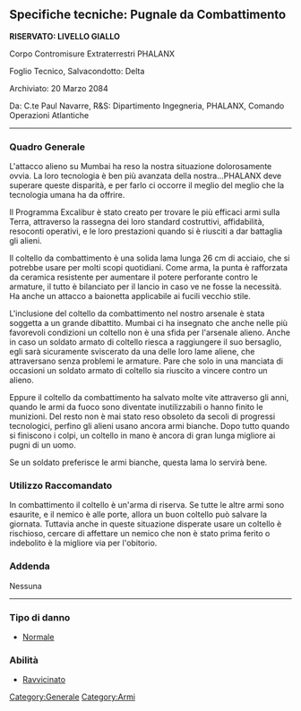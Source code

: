## Specifiche tecniche: Pugnale da Combattimento

**RISERVATO: LIVELLO GIALLO**

Corpo Contromisure Extraterrestri PHALANX

Foglio Tecnico, Salvacondotto: Delta

Archiviato: 20 Marzo 2084

Da: C.te Paul Navarre, R&S: Dipartimento Ingegneria, PHALANX, Comando
Operazioni Atlantiche

------------------------------------------------------------------------

### Quadro Generale

L'attacco alieno su Mumbai ha reso la nostra situazione dolorosamente
ovvia. La loro tecnologia è ben più avanzata della nostra...PHALANX deve
superare queste disparità, e per farlo ci occorre il meglio del meglio
che la tecnologia umana ha da offrire.

Il Programma Excalibur è stato creato per trovare le più efficaci armi
sulla Terra, attraverso la rassegna dei loro standard costruttivi,
affidabilità, resoconti operativi, e le loro prestazioni quando si è
riusciti a dar battaglia gli alieni.

Il coltello da combattimento è una solida lama lunga 26 cm di acciaio,
che si potrebbe usare per molti scopi quotidiani. Come arma, la punta è
rafforzata da ceramica resistente per aumentare il potere perforante
contro le armature, il tutto è bilanciato per il lancio in caso ve ne
fosse la necessità. Ha anche un attacco a baionetta applicabile ai
fucili vecchio stile.

L'inclusione del coltello da combattimento nel nostro arsenale è stata
soggetta a un grande dibattito. Mumbai ci ha insegnato che anche nelle
più favorevoli condizioni un coltello non è una sfida per l'arsenale
alieno. Anche in caso un soldato armato di coltello riesca a raggiungere
il suo bersaglio, egli sarà sicuramente sviscerato da una delle loro
lame aliene, che attraversano senza problemi le armature. Pare che solo
in una manciata di occasioni un soldato armato di coltello sia riuscito
a vincere contro un alieno.

Eppure il coltello da combattimento ha salvato molte vite attraverso gli
anni, quando le armi da fuoco sono diventate inutilizzabili o hanno
finito le munizioni. Del resto non è mai stato reso obsoleto da secoli
di progressi tecnologici, perfino gli alieni usano ancora armi bianche.
Dopo tutto quando si finiscono i colpi, un coltello in mano è ancora di
gran lunga migliore ai pugni di un uomo.

Se un soldato preferisce le armi bianche, questa lama lo servirà bene.

### Utilizzo Raccomandato

In combattimento il coltello è un'arma di riserva. Se tutte le altre
armi sono esaurite, e il nemico è alle porte, allora un buon coltello
può salvare la giornata. Tuttavia anche in queste situazione disperate
usare un coltello è rischioso, cercare di affettare un nemico che non è
stato prima ferito o indebolito è la migliore via per l'obitorio.

### Addenda

Nessuna

------------------------------------------------------------------------

### Tipo di danno

- [Normale](Danno/normale "wikilink")

### Abilità

- [Ravvicinato](Skills/ravvicinato "wikilink")

[Category:Generale](Category:Generale "wikilink")
[Category:Armi](Category:Armi "wikilink")
